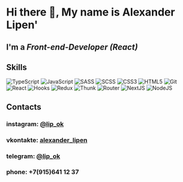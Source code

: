 # Hi there 👋, My name is Alexander Lipen'
## I'm a *Front-end-Developer (React)*

## Skills
![TypeScript](https://img.shields.io/badge/-TypeScript-green)
![JavaScript](https://img.shields.io/badge/-JavaScript-green)
![SASS](https://img.shields.io/badge/-SASS-blue)
![SCSS](https://img.shields.io/badge/-SCSS-blue)
![CSS3](https://img.shields.io/badge/-CSS3-blue)
![HTML5](https://img.shields.io/badge/-HTML5-red)
![Git](https://img.shields.io/badge/-Git-white)
![React](https://img.shields.io/badge/-React-orange)
![Hooks](https://img.shields.io/badge/-Hooks-orange)
![Redux](https://img.shields.io/badge/-Redux-orange)
![Thunk](https://img.shields.io/badge/-Thunk-orange)
![Router](https://img.shields.io/badge/-Router-orange)
![NextJS](https://img.shields.io/badge/-NextJS-lightgrey)
![NodeJS](https://img.shields.io/badge/-NodeJS-lightgrey)


## Contacts
### instagram: [@lip_ok](https://www.instagram.com/lip_ok/)
### vkontakte: [alexander_lipen](https://vk.com/alexander_lipen)
### telegram: [@lip_ok](https://t.me/lip_ok)
### phone: +7(915)641 12 37




 

<!--
**Lip-ok/Lip-ok** is a ✨ _special_ ✨ repository because its `README.md` (this file) appears on your GitHub profile.

Here are some ideas to get you started:

- 🔭 I’m currently working on ...
- 🌱 I’m currently learning ...
- 👯 I’m looking to collaborate on ...
- 🤔 I’m looking for help with ...
- 💬 Ask me about ...
- 📫 How to reach me: ...
- 😄 Pronouns: ...
- ⚡ Fun fact: ...
-->
